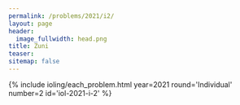 ```yaml
---
permalink: /problems/2021/i2/
layout: page
header:
  image_fullwidth: head.png
title: Zuni
teaser: 
sitemap: false
---
```


{% include ioling/each_problem.html year=2021 round='Individual' number=2 id='iol-2021-i-2' %}